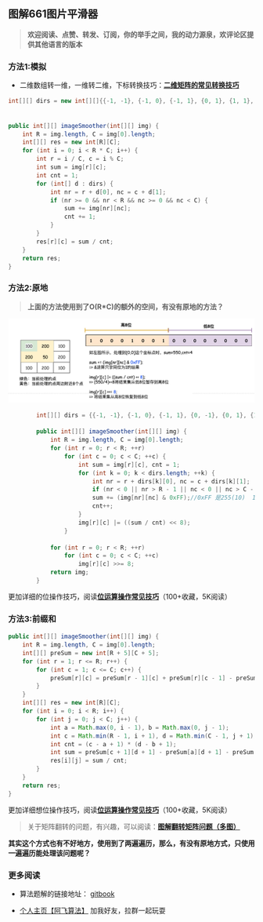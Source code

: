 ## 图解661图片平滑器

> **欢迎阅读、点赞、转发、订阅，你的举手之间，我的动力源泉，欢评论区提供其他语言的版本**

### 方法1:模拟

- 二维数组转一维，一维转二维，下标转换技巧：**[二维矩阵的常见转换技巧](https://leetcode-cn.com/circle/article/yXym7U/)**

```java
int[][] dirs = new int[][]{{-1, -1}, {-1, 0}, {-1, 1}, {0, 1}, {1, 1}, {1, 0}, {1, -1}, {0, -1}};


public int[][] imageSmoother(int[][] img) {
    int R = img.length, C = img[0].length;
    int[][] res = new int[R][C];
    for (int i = 0; i < R * C; i++) {
        int r = i / C, c = i % C;
        int sum = img[r][c];
        int cnt = 1;
        for (int[] d : dirs) {
            int nr = r + d[0], nc = c + d[1];
            if (nr >= 0 && nr < R && nc >= 0 && nc < C) {
                sum += img[nr][nc];
                cnt += 1;
            }
        }
        res[r][c] = sum / cnt;
    }
    return res;
}
```





### 方法2:原地

> **上面的方法使用到了O(R*C)的额外的空间，有没有原地的方法？**

![](/imgs/leetcode/classify/image-20220324083404842.png)

```java
        int[][] dirs = {{-1, -1}, {-1, 0}, {-1, 1}, {0, -1}, {0, 1}, {1, -1}, {1, 0}, {1, 1}};

        public int[][] imageSmoother(int[][] img) {
            int R = img.length, C = img[0].length;
            for (int r = 0; r < R; ++r)
                for (int c = 0; c < C; ++c) {
                    int sum = img[r][c], cnt = 1;
                    for (int k = 0; k < dirs.length; ++k) {
                        int nr = r + dirs[k][0], nc = c + dirs[k][1];
                        if (nr < 0 || nr > R - 1 || nc < 0 || nc > C - 1) continue;
                        sum += (img[nr][nc] & 0xFF);//0xFF 是255(10)  11111111(2)
                        cnt++;
                    }
                    img[r][c] |= ((sum / cnt) << 8);
                }

            for (int r = 0; r < R; ++r)
                for (int c = 0; c < C; ++c)
                    img[r][c] >>= 8;
            return img;
        }
```

更加详细的位操作技巧，阅读[**位运算操作常见技巧**](https://blog.csdn.net/wat1r/article/details/114298873)（100+收藏，5K阅读）



### 方法3:前缀和

```java
public int[][] imageSmoother(int[][] img) {
    int R = img.length, C = img[0].length;
    int[][] preSum = new int[R + 5][C + 5];
    for (int r = 1; r <= R; r++) {
        for (int c = 1; c <= C; c++) {
            preSum[r][c] = preSum[r - 1][c] + preSum[r][c - 1] - preSum[r - 1][c - 1] + img[r - 1][c - 1];
        }
    }
    int[][] res = new int[R][C];
    for (int i = 0; i < R; i++) {
        for (int j = 0; j < C; j++) {
            int a = Math.max(0, i - 1), b = Math.max(0, j - 1);
            int c = Math.min(R - 1, i + 1), d = Math.min(C - 1, j + 1);
            int cnt = (c - a + 1) * (d - b + 1);
            int sum = preSum[c + 1][d + 1] - preSum[a][d + 1] - preSum[c + 1][b] + preSum[a][b];
            res[i][j] = sum / cnt;
        }
    }
    return res;
}
```

更加详细想位操作技巧，阅读[**位运算操作常见技巧**](https://blog.csdn.net/wat1r/article/details/114298873)（100+收藏，5K阅读）

> 关于矩阵翻转的问题，有兴趣，可以阅读：[**图解翻转矩阵问题（多图）**](https://leetcode-cn.com/problems/rotate-image/solution/by-a-fei-8-5nk9/)

**其实这个方式也有不好地方，使用到了两遍遍历，那么，有没有原地方式，只使用一遍遍历能处理该问题呢？**

### 更多阅读

- 算法题解的链接地址： [gitbook](https://cnwangzhou.gitbook.io/algorithm/)

- [个人主页【阿飞算法】](https://blog.csdn.net/wat1r/article/details/117533156) 加我好友，拉群一起玩耍